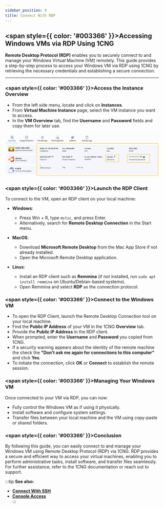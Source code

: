 ```yaml
---
sidebar_position: 9
title: Connect With RDP
---
```


## <span style={{ color: '#003366' }}>Accessing Windows VMs via RDP Using 1CNG</span>

**Remote Desktop Protocol (RDP)** enables you to securely connect to and manage your Windows Virtual Machine (VM) remotely. This guide provides a step-by-step process to access your Windows VM via RDP using 1CNG by retrieving the necessary credentials and establishing a secure connection.

----

### <span style={{ color: '#003366' }}>Access the Instance Overview</span>

- From the left side menu, locate and click on **Instances**. 
- From **Virtual Machine Instance** page, select the VM instance you want to access.
- In the **VM Overview** tab, find the **Username** and **Password** fields and copy them for later use.

![Instance Overview](vmimages/access-the-instance.png)

### <span style={{ color: '#003366' }}>Launch the RDP Client</span>

To connect to the VM, open an RDP client on your local machine:

- **Windows**: 
  - Press Win + R, type `mstsc`, and press Enter.
  - Alternatively, search for **Remote Desktop Connection** in the Start menu.

- **MacOS**:
  - Download **Microsoft Remote Desktop** from the Mac App Store if not already installed.
  - Open the Microsoft Remote Desktop application.

- **Linux**:
  - Install an RDP client such as **Remmina** (if not installed, run `sudo apt install remmina` on Ubuntu/Debian-based systems).
  - Open Remmina and select **RDP** as the connection protocol.

### <span style={{ color: '#003366' }}>Connect to the Windows VM</span>

- To open the RDP Client, launch the Remote Desktop Connection tool on your local machine.
- Find the **Public IP Address** of your VM in the 1CNG **Overview** tab.
- Provide the **Public IP Address** in the RDP client.
- When prompted, enter the **Username** and **Password** you copied from 1CNG.
- If a security warning appears about the identity of the remote machine the check the **"Don't ask me again for connections to this computer"** and click **Yes**.
- To initiate the connection, click **OK** or **Connect** to establish the remote session.

### <span style={{ color: '#003366' }}>Managing Your Windows VM</span>

Once connected to your VM via RDP, you can now:

- Fully control the Windows VM as if using it physically.
- Install software and configure system settings.
- Transfer files between your local machine and the VM using copy-paste or shared folders.

### <span style={{ color: '#003366' }}>Conclusion</span>

By following this guide, you can easily connect to and manage your Windows VM using Remote Desktop Protocol (RDP) via 1CNG. RDP provides a secure and efficient way to access your virtual machines, enabling you to perform administrative tasks, install software, and transfer files seamlessly. For further assistance, refer to the 1CNG documentation or reach out to support.

:::tip
**See also:**  
- **[Connect With SSH](./Connect%20With%20SSH.md)**  
- **[Console Access](./Console%20Access.md)**  
:::
